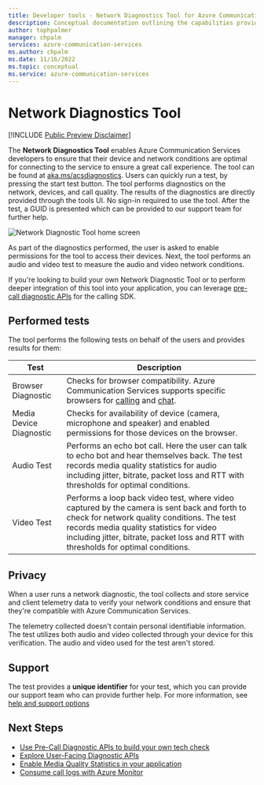 ```yaml
---
title: Developer tools - Network Diagnostics Tool for Azure Communication Services
description: Conceptual documentation outlining the capabilities provided by the Network Test Tool.
author: tophpalmer
manager: chpalm
services: azure-communication-services
ms.author: chpalm
ms.date: 11/16/2022
ms.topic: conceptual
ms.service: azure-communication-services
---
```


# Network Diagnostics Tool

[!INCLUDE [Public Preview Disclaimer](../../includes/public-preview-include.md)]

The **Network Diagnostics Tool** enables Azure Communication Services developers to ensure that their device and network conditions are optimal for connecting to the service to ensure a great call experience. The tool can be found at [aka.ms/acsdiagnostics](https://azurecommdiagnostics.net/). Users can quickly run a test, by pressing the start test button. The tool performs diagnostics on the network, devices, and call quality. The results of the diagnostics are directly provided through the tools UI. No sign-in required to use the tool. After the test, a GUID is presented which can be provided to our support team for further help.

![Network Diagnostic Tool home screen](../media/network-diagnostic-tool.png)
  
As part of the diagnostics performed, the user is asked to enable permissions for the tool to access their devices. Next, the tool performs an audio and video test to measure the audio and video network conditions.

If you're looking to build your own Network Diagnostic Tool or to perform deeper integration of this tool into your application, you can leverage [pre-call diagnostic APIs](../voice-video-calling/pre-call-diagnostics.md) for the calling SDK. 
  
## Performed tests

  The tool performs the following tests on behalf of the users and provides results for them:
  
  | Test                              | Description                              |
  |-----------------------------------|------------------------------------------|
  | Browser Diagnostic                |  Checks for browser compatibility. Azure Communication Services supports specific browsers for [calling](../voice-video-calling/calling-sdk-features.md#javascript-calling-sdk-support-by-os-and-browser) and [chat](../chat/sdk-features.md#javascript-chat-sdk-support-by-os-and-browser). | 
  | Media Device Diagnostic           | Checks for availability of device (camera, microphone and speaker) and enabled permissions for those devices on the browser. |
  | Audio Test                        | Performs an echo bot call. Here the user can talk to echo bot and hear themselves back. The test records media quality statistics for audio including jitter, bitrate, packet loss and RTT with thresholds for optimal conditions. |
  | Video Test                        | Performs a loop back video test, where video captured by the camera is sent back and forth to check for network quality conditions. The test records media quality statistics for video including jitter, bitrate, packet loss and RTT with thresholds for optimal conditions. |
  
## Privacy

When a user runs a network diagnostic, the tool collects and store service and client telemetry data to verify your network conditions and ensure that they're compatible with Azure Communication Services.

The telemetry collected doesn't contain personal identifiable information. The test utilizes both audio and video collected through your device for this verification. The audio and video used for the test aren't stored.

## Support

The test provides a **unique identifier** for your test, which you can provide our support team who can provide further help. For more information, see [help and support options](../../support.md)
  
## Next Steps

- [Use Pre-Call Diagnostic APIs to build your own tech check](../voice-video-calling/pre-call-diagnostics.md)
- [Explore User-Facing Diagnostic APIs](../voice-video-calling/user-facing-diagnostics.md)
- [Enable Media Quality Statistics in your application](../voice-video-calling/media-quality-sdk.md)
- [Consume call logs with Azure Monitor](../analytics/logs/voice-and-video-logs.md)
